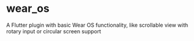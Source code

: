 # wear_os
A Flutter plugin with basic Wear OS functionality, like scrollable view with rotary input or circular screen support
